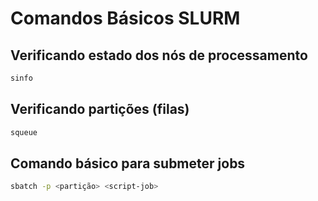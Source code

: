 # Comandos Básicos SLURM

## Verificando estado dos nós de processamento

```bash
sinfo
```

## Verificando partições (filas)

```bash
squeue
```

## Comando básico para submeter jobs

```bash
sbatch -p <partição> <script-job>
```
